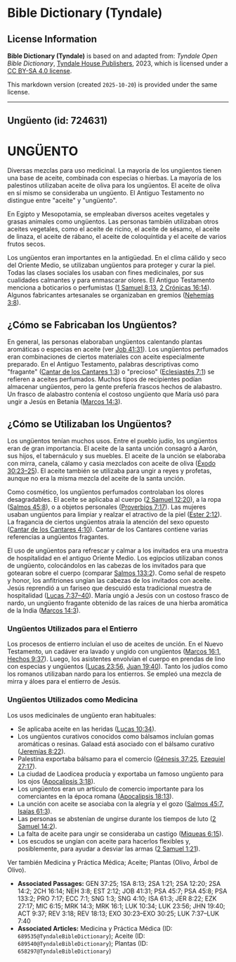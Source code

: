 # Bible Dictionary (Tyndale)

## License Information

**Bible Dictionary (Tyndale)** is based on and adapted from: _Tyndale Open Bible Dictionary_, [Tyndale House Publishers](https://tyndaleopenresources.com/), 2023, which is licensed under a [CC BY-SA 4.0 license](https://creativecommons.org/licenses/by-sa/4.0/legalcode.en).

This markdown version (created `2025-10-20`) is provided under the same license.



--------------------------------

## Ungüento (id: 724631)

UNGÜENTO
========

Diversas mezclas para uso medicinal. La mayoría de los ungüentos tienen una base de aceite, combinada con especias o hierbas. La mayoría de los palestinos utilizaban aceite de oliva para los ungüentos. El aceite de oliva en sí mismo se consideraba un ungüento. El Antiguo Testamento no distingue entre "aceite" y "ungüento".

En Egipto y Mesopotamia, se empleaban diversos aceites vegetales y grasas animales como ungüentos. Las personas también utilizaban otros aceites vegetales, como el aceite de ricino, el aceite de sésamo, el aceite de linaza, el aceite de rábano, el aceite de coloquíntida y el aceite de varios frutos secos.

Los ungüentos eran importantes en la antigüedad. En el clima cálido y seco del Oriente Medio, se utilizaban ungüentos para proteger y curar la piel. Todas las clases sociales los usaban con fines medicinales, por sus cualidades calmantes y para enmascarar olores. El Antiguo Testamento menciona a boticarios o perfumistas ([1 Samuel 8:13](https://ref.ly/1Sam8:13), [2 Crónicas 16:14](https://ref.ly/2Chr16:14)). Algunos fabricantes artesanales se organizaban en gremios ([Nehemías 3:8](https://ref.ly/Neh3:8)).

¿Cómo se Fabricaban los Ungüentos?
----------------------------------

En general, las personas elaboraban ungüentos calentando plantas aromáticas o especias en aceite (ver [Job 41:31](https://ref.ly/Job41:31)). Los ungüentos perfumados eran combinaciones de ciertos materiales con aceite especialmente preparado. En el Antiguo Testamento, palabras descriptivas como "fragante" ([Cantar de los Cantares 1:3](https://ref.ly/Song1:3)) o "precioso" ([Eclesiastés 7:1](https://ref.ly/Eccl7:1)) se refieren a aceites perfumados. Muchos tipos de recipientes podían almacenar ungüentos, pero la gente prefería frascos hechos de alabastro. Un frasco de alabastro contenía el costoso ungüento que María usó para ungir a Jesús en Betania ([Marcos 14:3](https://ref.ly/Mark14:3)).

¿Cómo se Utilizaban los Ungüentos?
----------------------------------

Los ungüentos tenían muchos usos. Entre el pueblo judío, los ungüentos eran de gran importancia. El aceite de la santa unción consagró a Aarón, sus hijos, el tabernáculo y sus muebles. El aceite de la unción se elaboraba con mirra, canela, cálamo y casia mezclados con aceite de oliva ([Éxodo 30:23–25](https://ref.ly/Exod30:23-Exod30:25)). El aceite también se utilizaba para ungir a reyes y profetas, aunque no era la misma mezcla del aceite de la santa unción.

Como cosmético, los ungüentos perfumados controlaban los olores desagradables. El aceite se aplicaba al cuerpo ([2 Samuel 12:20](https://ref.ly/2Sam12:20)), a la ropa ([Salmos 45:8](https://ref.ly/Ps45:8)), o a objetos personales ([Proverbios 7:17](https://ref.ly/Prov7:17)). Las mujeres usaban ungüentos para limpiar y realzar el atractivo de la piel ([Ester 2:12](https://ref.ly/Esth2:12)). La fragancia de ciertos ungüentos atraía la atención del sexo opuesto ([Cantar de los Cantares 4:10](https://ref.ly/Song4:10)). Cantar de los Cantares contiene varias referencias a ungüentos fragantes.

El uso de ungüentos para refrescar y calmar a los invitados era una muestra de hospitalidad en el antiguo Oriente Medio. Los egipcios utilizaban conos de ungüento, colocándolos en las cabezas de los invitados para que gotearan sobre el cuerpo (comparar [Salmos 133:2](https://ref.ly/Ps133:2)). Como señal de respeto y honor, los anfitriones ungían las cabezas de los invitados con aceite. Jesús reprendió a un fariseo que descuidó esta tradicional muestra de hospitalidad ([Lucas 7:37–40](https://ref.ly/Luke7:37-Luke7:40)). María ungió a Jesús con un costoso frasco de nardo, un ungüento fragante obtenido de las raíces de una hierba aromática de la India ([Marcos 14:3](https://ref.ly/Mark14:3)).

### Ungüentos Utilizados para el Entierro

Los procesos de entierro incluían el uso de aceites de unción. En el Nuevo Testamento, un cadáver era lavado y ungido con ungüentos ([Marcos 16:1,](https://ref.ly/Mark16:1) [Hechos 9:37](https://ref.ly/Acts9:37)). Luego, los asistentes envolvían el cuerpo en prendas de lino con especias y ungüentos ([Lucas 23:56,](https://ref.ly/Luke23:56) [Juan 19:40](https://ref.ly/John19:40)). Tanto los judíos como los romanos utilizaban nardo para los entierros. Se empleó una mezcla de mirra y áloes para el entierro de Jesús.

### Ungüentos Utilizados como Medicina

Los usos medicinales de ungüento eran habituales:

* Se aplicaba aceite en las heridas ([Lucas 10:34](https://ref.ly/Luke10:34)).
* Los ungüentos curativos conocidos como bálsamos incluían gomas aromáticas o resinas. Galaad está asociado con el bálsamo curativo ([Jeremías 8:22](https://ref.ly/Jer8:22)).
* Palestina exportaba bálsamo para el comercio ([Génesis 37:25,](https://ref.ly/Gen37:25) [Ezequiel 27:17](https://ref.ly/Ezek27:17)).
* La ciudad de Laodicea producía y exportaba un famoso ungüento para los ojos ([Apocalipsis 3:18](https://ref.ly/Rev3:18)).
* Los ungüentos eran un artículo de comercio importante para los comerciantes en la época romana ([Apocalipsis 18:13](https://ref.ly/Rev18:13)).
* La unción con aceite se asociaba con la alegría y el gozo ([Salmos 45:7,](https://ref.ly/Ps45:7) [Isaías 61:3](https://ref.ly/Isa61:3)).
* Las personas se abstenían de ungirse durante los tiempos de luto ([2 Samuel 14:2](https://ref.ly/2Sam14:2)).
* La falta de aceite para ungir se consideraba un castigo ([Miqueas 6:15](https://ref.ly/Mic6:15)).
* Los escudos se ungían con aceite para hacerlos flexibles y, posiblemente, para ayudar a desviar las armas ([2 Samuel 1:21](https://ref.ly/2Sam1:21)).

Ver también Medicina y Práctica Médica; Aceite; Plantas (Olivo, Árbol de Olivo).

* **Associated Passages:** GEN 37:25; 1SA 8:13; 2SA 1:21; 2SA 12:20; 2SA 14:2; 2CH 16:14; NEH 3:8; EST 2:12; JOB 41:31; PSA 45:7; PSA 45:8; PSA 133:2; PRO 7:17; ECC 7:1; SNG 1:3; SNG 4:10; ISA 61:3; JER 8:22; EZK 27:17; MIC 6:15; MRK 14:3; MRK 16:1; LUK 10:34; LUK 23:56; JHN 19:40; ACT 9:37; REV 3:18; REV 18:13; EXO 30:23–EXO 30:25; LUK 7:37–LUK 7:40
* **Associated Articles:** Medicina y Práctica Médica (ID: `689535@TyndaleBibleDictionary`); Aceite (ID: `689540@TyndaleBibleDictionary`); Plantas (ID: `658297@TyndaleBibleDictionary`)

